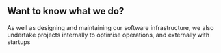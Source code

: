 <h2>Want to know what we do?</h2>
<p>As well as designing and maintaining our software infrastructure, we also undertake projects internally to optimise operations, and externally with startups</p>
